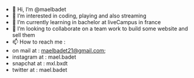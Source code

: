 - 👋 Hi, I’m @maelbadet
- 👀 I’m interested in coding, playing and also streaming
- 🌱 I’m currently learning in bachelor at liveCampus in france
- 💞️ I’m looking to collaborate on a team work to build some website and sell them
- 📫 How to reach me :
- on mail at : maelbadet21@gmail.com;
- instagram at : mael.badet
- snapchat at : mxl.bxdt
- twitter at : mael.badet
